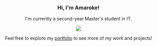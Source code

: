 
<h3 align="center">Hi, I'm Amaroke!</h3>
<p align="center">I'm currently a second-year Master's student in IT.</p>

<p align="center">
  <a href="https://github-readme-stats-git-master-amaroke.vercel.app/api/top-langs/?username=Amaroke&layout=compact&hide_title=true&theme=transparent&langs_count=10&hide=tla,scss,Standard%20ML,Lex,Hack,Shell,QMake,Assembly,OCaml,Makefile,Prolog,Objective-C,Matlab&exclude_repo=ShareCount">
    <img src="https://github-readme-stats-git-master-amaroke.vercel.app/api/top-langs/?username=Amaroke&layout=compact&hide_title=true&theme=transparent&langs_count=10&hide=tla,scss,Standard%20ML,Lex,Hack,Shell,QMake,Assembly,OCaml,Makefile,Prolog,Objective-C,Matlab&exclude_repo=ShareCount" />
  </a>
</p>

<p align="center">
  Feel free to explore my <a href="https://amaroke.github.io/Portfolio">portfolio</a> to see more of my work and projects!
</p>
